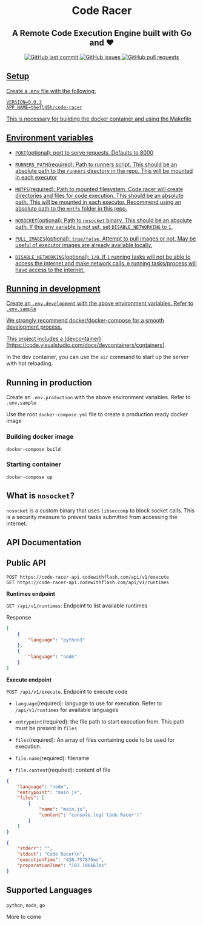 <h1 align="center">Code Racer</h1>

<h2 align="center">
A Remote Code Execution Engine built with Go and ❤️
</h2>

<p align="center">
    <a href="https://github.com/The-Flash/code-racer/commits/master">
    <img src="https://img.shields.io/github/last-commit/The-Flash/code-racer.svg?style=for-the-badge&logo=github&logoColor=white"
         alt="GitHub last commit">
    <a href="https://github.com/The-Flash/code-racer/issues">
    <img src="https://img.shields.io/github/issues/The-Flash/code-racer.svg?style=for-the-badge&logo=github&logoColor=white"
         alt="GitHub issues">
    <a href="https://github.com/The-Flash/code-racer/pulls">
    <img src="https://img.shields.io/github/issues-pr-raw/The-Flash/code-racer.svg?style=for-the-badge&logo=github&logoColor=white"
         alt="GitHub pull requests">
</p>


## Setup

Create a .env file with the following:

```
VERSION=0.0.3
APP_NAME=thefl45h/code-racer
```

This is necessary for building the docker container and using the Makefile

## Environment variables

* ```PORT```(optional): port to serve requests. Defaults to 8000

* ```RUNNERS_PATH```(required): Path to runners script. This should be an absolute path to the ```runners``` directory in the repo. This will be mounted in each executor

* ```MNTFS```(required): Path to mounted filesystem. Code racer will create directories and files for code execution. This should be an absolute path. This will be mounted in each executor. Recommend using an absolute path to the ```mntfs``` folder in this repo.

* ```NOSOCKET```(optional): Path to ```nosocket``` binary. This should be an absolute path. If this env variable is not set, set ```DISABLE_NETWORKING``` to ```1```.

* ```PULL_IMAGES```(optional): ```true/false```. Attempt to pull images or not. May be useful of executor images are already available locally. 

* ```DISABLE_NETWORKING```(optional): ```1/0```. If ```1``` running tasks will not be able to access the internet and make network calls. ```0``` running tasks/process will have access to the internet.

## Running in development

Create an ```.env.development``` with the above environment variables. Refer to ```.env.sample```

We strongly recommend docker/docker-compose for a smooth development
process.

This project includes a (devcontainer)[https://code.visualstudio.com/docs/devcontainers/containers].

In the dev container, you can use the ```air``` command to start up the server with hot reloading.


## Running in production

Create an ```.env.production``` with the above environment variables. Refer to ```.env.sample```



Use the root ```docker-compose.yml``` file to create a production ready docker image

### Building docker image

```
docker-compose build
```

### Starting container

```
docker-compose up
```

## What is ```nosocket```?

```nosocket``` is a custom binary that uses ```libseccomp``` to block socket calls.
This is a security measure to prevent tasks submitted from accessing the internet.


## API Documentation

## Public API

```
POST https://code-racer-api.codewithflash.com/api/v1/execute
GET https://code-racer-api.codewithflash.com/api/v1/runtimes
```

**Runtimes endpoint**

```GET /api/v1/runtimes```: Endpoint to list available runtimes

Response

```json
[
    {
        "language": "python3"
    },
    {
        "language": "node"
    }
]
```

**Execute endpoint**

```POST /api/v1/execute```. Endpoint to execute code

* ```language```(required): language to use for execution. Refer to ```/api/v1/runtimes``` for available languages

* ```entrypoint```(required): the file path to start execution from. This path must be present in ```files```
* ```files```(required): An array of files containing code to be used for execution.
* ```file.name```(required): filename
* ```file.content```(required): content of file


```json
{
    "language": "node",
    "entrypoint": "main.js",
    "files": [
        {
            "name": "main.js",
            "content": "console.log('Code Racer')"
        }
    ]
}
```


```json
{
    "stderr": "",
    "stdout": "Code Racer\n",
    "executionTime": "438.757875ms",
    "preparationTime": "102.106667ms"
}
```

## Supported Languages

```python```, ```node```, ```go```

More to come